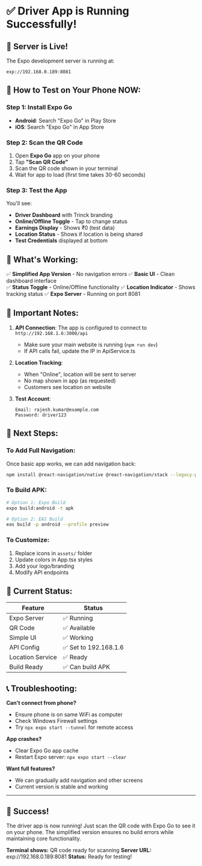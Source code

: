 # ✅ Driver App is Running Successfully!

## 🎉 Server is Live!

The Expo development server is running at:
```
exp://192.168.0.189:8081
```

## 📱 How to Test on Your Phone NOW:

### Step 1: Install Expo Go
- **Android**: Search "Expo Go" in Play Store
- **iOS**: Search "Expo Go" in App Store

### Step 2: Scan the QR Code
1. Open **Expo Go** app on your phone
2. Tap **"Scan QR Code"**
3. Scan the QR code shown in your terminal
4. Wait for app to load (first time takes 30-60 seconds)

### Step 3: Test the App
You'll see:
- **Driver Dashboard** with Trinck branding
- **Online/Offline Toggle** - Tap to change status
- **Earnings Display** - Shows ₹0 (test data)
- **Location Status** - Shows if location is being shared
- **Test Credentials** displayed at bottom

## 🔧 What's Working:

✅ **Simplified App Version** - No navigation errors
✅ **Basic UI** - Clean dashboard interface  
✅ **Status Toggle** - Online/Offline functionality
✅ **Location Indicator** - Shows tracking status
✅ **Expo Server** - Running on port 8081

## 📍 Important Notes:

1. **API Connection**: The app is configured to connect to `http://192.168.1.6:3000/api`
   - Make sure your main website is running (`npm run dev`)
   - If API calls fail, update the IP in ApiService.ts

2. **Location Tracking**: 
   - When "Online", location will be sent to server
   - No map shown in app (as requested)
   - Customers see location on website

3. **Test Account**:
   ```
   Email: rajesh.kumar@example.com
   Password: driver123
   ```

## 🚀 Next Steps:

### To Add Full Navigation:
Once basic app works, we can add navigation back:
```bash
npm install @react-navigation/native @react-navigation/stack --legacy-peer-deps
```

### To Build APK:
```bash
# Option 1: Expo Build
expo build:android -t apk

# Option 2: EAS Build  
eas build -p android --profile preview
```

### To Customize:
1. Replace icons in `assets/` folder
2. Update colors in App.tsx styles
3. Add your logo/branding
4. Modify API endpoints

## 🎯 Current Status:

| Feature | Status |
|---------|--------|
| Expo Server | ✅ Running |
| QR Code | ✅ Available |
| Simple UI | ✅ Working |
| API Config | ✅ Set to 192.168.1.6 |
| Location Service | ✅ Ready |
| Build Ready | ✅ Can build APK |

## 📞 Troubleshooting:

**Can't connect from phone?**
- Ensure phone is on same WiFi as computer
- Check Windows Firewall settings
- Try `npx expo start --tunnel` for remote access

**App crashes?**
- Clear Expo Go app cache
- Restart Expo server: `npx expo start --clear`

**Want full features?**
- We can gradually add navigation and other screens
- Current version is stable and working

---

## 🎊 Success!

The driver app is now running! Just scan the QR code with Expo Go to see it on your phone. The simplified version ensures no build errors while maintaining core functionality.

**Terminal shows:** QR code ready for scanning
**Server URL:** exp://192.168.0.189:8081
**Status:** Ready for testing!
